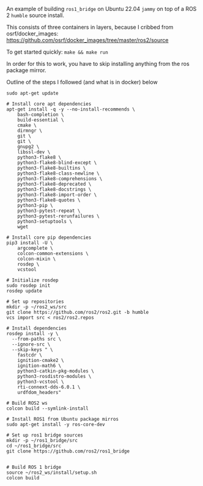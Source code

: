 
An example of building `ros1_bridge` on Ubuntu 22.04 `jammy` on top of a ROS 2 `humble` source install.


This consists of three containers in layers, because I cribbed from osrf/docker_images: https://github.com/osrf/docker_images/tree/master/ros2/source


To get started quickly: `make && make run`

In order for this to work, you have to skip installing anything from the ros package mirror.

Outline of the steps I followed (and what is in docker) below

```
sudo apt-get update

# Install core apt dependencies
apt-get install -q -y --no-install-recommends \
    bash-completion \
    build-essential \
    cmake \
    dirmngr \
    git \
    git \
    gnupg2 \
    libssl-dev \
    python3-flake8 \
    python3-flake8-blind-except \
    python3-flake8-builtins \
    python3-flake8-class-newline \
    python3-flake8-comprehensions \
    python3-flake8-deprecated \
    python3-flake8-docstrings \
    python3-flake8-import-order \
    python3-flake8-quotes \
    python3-pip \
    python3-pytest-repeat \
    python3-pytest-rerunfailures \
    python3-setuptools \
    wget

# Install core pip dependencies
pip3 install -U \
    argcomplete \
    colcon-common-extensions \
    colcon-mixin \
    rosdep \
    vcstool

# Initialize rosdep
sudo rosdep init
rosdep update

# Set up repositories
mkdir -p ~/ros2_ws/src
git clone https://github.com/ros2/ros2.git -b humble
vcs import src < ros2/ros2.repos

# Install dependencies
rosdep install -y \
  --from-paths src \
  --ignore-src \
  --skip-keys " \
    fastcdr \
    ignition-cmake2 \
    ignition-math6 \
    python3-catkin-pkg-modules \
    python3-rosdistro-modules \
    python3-vcstool \ 
    rti-connext-dds-6.0.1 \
    urdfdom_headers"

# Build ROS2 ws
colcon build --symlink-install

# Install ROS1 from Ubuntu package mirros
sudo apt-get install -y ros-core-dev

# Set up ros1 bridge sources
mkdir -p ~/ros1_bridge/src
cd ~/ros1_bridge/src
git clone https://github.com/ros2/ros1_bridge


# Build ROS 1 bridge
source ~/ros2_ws/install/setup.sh
colcon build
```
